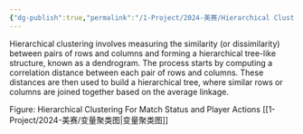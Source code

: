 ```yaml
---
{"dg-publish":true,"permalink":"/1-Project/2024-美赛/Hierarchical Clustering/"}
---
```


Hierarchical clustering involves measuring the similarity (or dissimilarity) between pairs of rows and columns and forming a hierarchical tree-like structure, known as a dendrogram. The process starts by computing a correlation distance between each pair of rows and columns. These distances are then used to build a hierarchical tree, where similar rows or columns are joined together based on the average linkage.

Figure: Hierarchical Clustering For Match Status and Player Actions
[[1-Project/2024-美赛/变量聚类图\|变量聚类图]]


